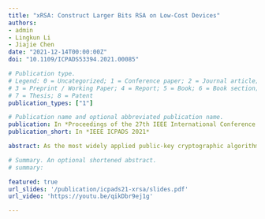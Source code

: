 ```yaml
---
title: "xRSA: Construct Larger Bits RSA on Low-Cost Devices"
authors:
- admin
- Lingkun Li
- Jiajie Chen
date: "2021-12-14T00:00:00Z"
doi: "10.1109/ICPADS53394.2021.00085"

# Publication type.
# Legend: 0 = Uncategorized; 1 = Conference paper; 2 = Journal article;
# 3 = Preprint / Working Paper; 4 = Report; 5 = Book; 6 = Book section;
# 7 = Thesis; 8 = Patent
publication_types: ["1"]

# Publication name and optional abbreviated publication name.
publication: In *Proceedings of the 27th IEEE International Conference on Parallel and Distributed Systems*
publication_short: In *IEEE ICPADS 2021*

abstract: As the most widely applied public-key cryptographic algorithm, RSA is now integrated into many low-cost devices such as IoT devices. Due to the limited resource, most low-cost devices only ship a 2048-bit multiplier, making the longest supported private key length as 2048 bits. Unfortunately, 2048-bit RSA keys are gradually considered insecure. Utilizing the existing 2048-bit multiplier is challenging because a 4096-bit message cannot be stored in the multiplier. In this paper, we perform a thorough study of RSA and propose a new method that achieves the 4096-bit RSA cryptography with the existing hardware. We use the Montgomery modular multiplication and the Chinese Remainder Theorem to reduce the computational cost and construct the necessary components to compute the RSA private key operation. To further validate the correctness of the method and evaluate its performance, we implement this method on a micro-controller and build a testbed named CanoKey with three commonly used cryptography protocols. The result shows that our method is over 200x faster than the naïve method, a.k.a., software-based big number multiplications.

# Summary. An optional shortened abstract.
# summary: 

featured: true
url_slides: '/publication/icpads21-xrsa/slides.pdf'
url_video: 'https://youtu.be/qikDbr9ej1g'

---
```

